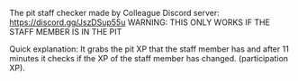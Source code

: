 The pit staff checker made by Colleague
Discord server: https://discord.gg/JszDSup55u
WARNING:
THIS ONLY WORKS IF THE STAFF MEMBER IS IN THE PIT

Quick explanation:
It grabs the pit XP that the staff member has and after 11 minutes it checks if the XP of the staff member has changed. (participation XP).
